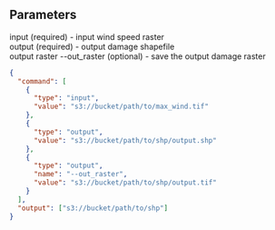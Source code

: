 ## Parameters
input (required) - input wind speed raster  
output (required) - output damage shapefile  
output raster --out_raster (optional) - save the output damage raster

```json
{
  "command": [
    {
      "type": "input",
      "value": "s3://bucket/path/to/max_wind.tif"
    },
    {
      "type": "output",
      "value": "s3://bucket/path/to/shp/output.shp"
    },
    {
      "type": "output",
      "name": "--out_raster",
      "value": "s3://bucket/path/to/shp/output.tif"
    }
  ],
  "output": ["s3://bucket/path/to/shp"]
}
```
